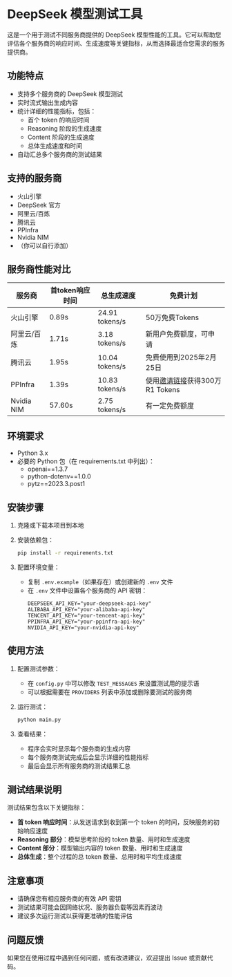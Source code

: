 # DeepSeek 模型测试工具

这是一个用于测试不同服务商提供的 DeepSeek 模型性能的工具。它可以帮助您评估各个服务商的响应时间、生成速度等关键指标，从而选择最适合您需求的服务提供商。

## 功能特点

- 支持多个服务商的 DeepSeek 模型测试
- 实时流式输出生成内容
- 统计详细的性能指标，包括：
  - 首个 token 的响应时间
  - Reasoning 阶段的生成速度
  - Content 阶段的生成速度
  - 总体生成速度和时间
- 自动汇总多个服务商的测试结果

## 支持的服务商

- 火山引擎
- DeepSeek 官方
- 阿里云/百炼
- 腾讯云
- PPInfra
- Nvidia NIM
- （你可以自行添加）

## 服务商性能对比

| 服务商 | 首token响应时间 | 总生成速度 | 免费计划 |
|--------|----------------|------------|----------|
| 火山引擎 | 0.89s | 24.91 tokens/s | 50万免费Tokens |
| 阿里云/百炼 | 1.71s | 3.18 tokens/s | 新用户免费额度，可申请 |
| 腾讯云 | 1.95s | 10.04 tokens/s | 免费使用到2025年2月25日 |
| PPInfra | 1.39s | 10.83 tokens/s | 使用[邀请链接](https://ppinfra.com/user/register?invited_by=ZQRQZZ)获得300万R1 Tokens |
| Nvidia NIM | 57.60s | 2.75 tokens/s | 有一定免费额度 |

## 环境要求

- Python 3.x
- 必要的 Python 包（在 requirements.txt 中列出）：
  - openai==1.3.7
  - python-dotenv==1.0.0
  - pytz==2023.3.post1

## 安装步骤

1. 克隆或下载本项目到本地

2. 安装依赖包：
   ```bash
   pip install -r requirements.txt
   ```

3. 配置环境变量：
   - 复制 `.env.example`（如果存在）或创建新的 `.env` 文件
   - 在 `.env` 文件中设置各个服务商的 API 密钥：
     ```
     DEEPSEEK_API_KEY="your-deepseek-api-key"
     ALIBABA_API_KEY="your-alibaba-api-key"
     TENCENT_API_KEY="your-tencent-api-key"
     PPINFRA_API_KEY="your-ppinfra-api-key"
     NVIDIA_API_KEY="your-nvidia-api-key"
     ```

## 使用方法

1. 配置测试参数：
   - 在 `config.py` 中可以修改 `TEST_MESSAGES` 来设置测试用的提示语
   - 可以根据需要在 `PROVIDERS` 列表中添加或删除要测试的服务商

2. 运行测试：
   ```bash
   python main.py
   ```

3. 查看结果：
   - 程序会实时显示每个服务商的生成内容
   - 每个服务商测试完成后会显示详细的性能指标
   - 最后会显示所有服务商的测试结果汇总

## 测试结果说明

测试结果包含以下关键指标：

- **首 token 响应时间**：从发送请求到收到第一个 token 的时间，反映服务的初始响应速度
- **Reasoning 部分**：模型思考阶段的 token 数量、用时和生成速度
- **Content 部分**：模型输出内容的 token 数量、用时和生成速度
- **总体生成**：整个过程的总 token 数量、总用时和平均生成速度

## 注意事项

- 请确保您有相应服务商的有效 API 密钥
- 测试结果可能会因网络状况、服务器负载等因素而波动
- 建议多次运行测试以获得更准确的性能评估

## 问题反馈

如果您在使用过程中遇到任何问题，或有改进建议，欢迎提出 Issue 或贡献代码。